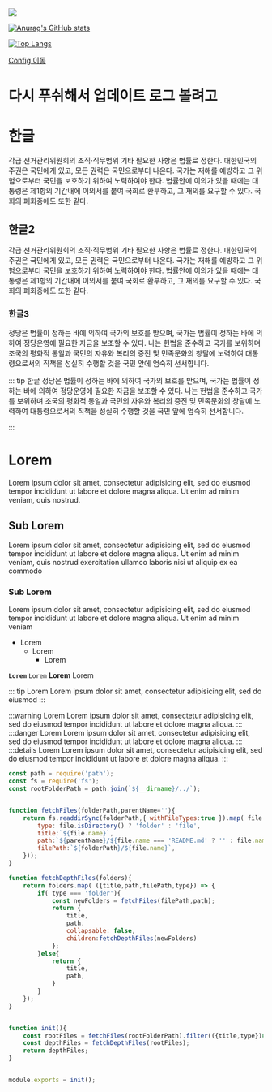<img src="https://photo.coolenjoy.net/data/editor/2102/d778f4ec8403ae4caaaa6415ea73b28932c47005.jpg">


[![Anurag's GitHub stats](https://github-readme-stats.vercel.app/api?username=Minseok0917&theme=prussian)](https://github.com/anuraghazra/github-readme-stats)

[![Top Langs](https://github-readme-stats.vercel.app/api/top-langs/?username=JangHyuckYun&layout=compact&theme=tokyonight)](https://github.com/anuraghazra/github-readme-stats)

[Config 이동](./config/)

<!-- <p align="center">
	<a href="https://hits.seeyoufarm.com"><img src="https://hits.seeyoufarm.com/api/count/incr/badge.svg?url=https%3A%2F%2Fgithub.com%2FMinseok0917&count_bg=%2379C83D&title_bg=%23555555&icon=&icon_color=%23E7E7E7&title=hits&edge_flat=false"/></a>
</p> -->

# 다시 푸쉬해서 업데이트 로그 볼려고

# 한글
각급 선거관리위원회의 조직·직무범위 기타 필요한 사항은 법률로 정한다. 대한민국의 주권은 국민에게 있고, 모든 권력은 국민으로부터 나온다. 국가는 재해를 예방하고 그 위험으로부터 국민을 보호하기 위하여 노력하여야 한다. 법률안에 이의가 있을 때에는 대통령은 제1항의 기간내에 이의서를 붙여 국회로 환부하고, 그 재의를 요구할 수 있다. 국회의 폐회중에도 또한 같다.

## 한글2
각급 선거관리위원회의 조직·직무범위 기타 필요한 사항은 법률로 정한다. 대한민국의 주권은 국민에게 있고, 모든 권력은 국민으로부터 나온다. 국가는 재해를 예방하고 그 위험으로부터 국민을 보호하기 위하여 노력하여야 한다. 법률안에 이의가 있을 때에는 대통령은 제1항의 기간내에 이의서를 붙여 국회로 환부하고, 그 재의를 요구할 수 있다. 국회의 폐회중에도 또한 같다.

### 한글3
정당은 법률이 정하는 바에 의하여 국가의 보호를 받으며, 국가는 법률이 정하는 바에 의하여 정당운영에 필요한 자금을 보조할 수 있다.
나는 헌법을 준수하고 국가를 보위하며 조국의 평화적 통일과 국민의 자유와 복리의 증진 및 민족문화의 창달에 노력하여 대통령으로서의 직책을 성실히 수행할 것을 국민 앞에 엄숙히 선서합니다.

::: tip 한글
정당은 법률이 정하는 바에 의하여 국가의 보호를 받으며, 국가는 법률이 정하는 바에 의하여 정당운영에 필요한 자금을 보조할 수 있다.
나는 헌법을 준수하고 국가를 보위하며 조국의 평화적 통일과 국민의 자유와 복리의 증진 및 민족문화의 창달에 노력하여 대통령으로서의 직책을 성실히 수행할 것을 국민 앞에 엄숙히 선서합니다.

:::


# Lorem
Lorem ipsum dolor sit amet, consectetur adipisicing elit, sed do eiusmod
tempor incididunt ut labore et dolore magna aliqua. Ut enim ad minim veniam,
quis nostrud.

## Sub Lorem
Lorem ipsum dolor sit amet, consectetur adipisicing elit, sed do eiusmod
tempor incididunt ut labore et dolore magna aliqua. Ut enim ad minim veniam,
quis nostrud exercitation ullamco laboris nisi ut aliquip ex ea commodo

### Sub Lorem
Lorem ipsum dolor sit amet, consectetur adipisicing elit, sed do eiusmod
tempor incididunt ut labore et dolore magna aliqua. Ut enim ad minim veniam

- Lorem
	- Lorem
		- Lorem

**`Lorem`**
`Lorem`
**Lorem**
Lorem

::: tip Lorem
Lorem ipsum dolor sit amet, consectetur adipisicing elit, sed do eiusmod
:::

:::warning Lorem
Lorem ipsum dolor sit amet, consectetur adipisicing elit, sed do eiusmod
tempor incididunt ut labore et dolore magna aliqua.
:::
:::danger Lorem
Lorem ipsum dolor sit amet, consectetur adipisicing elit, sed do eiusmod
tempor incididunt ut labore et dolore magna aliqua.
:::
:::details Lorem
Lorem ipsum dolor sit amet, consectetur adipisicing elit, sed do eiusmod
tempor incididunt ut labore et dolore magna aliqua.
:::

``` javascript
const path = require('path');
const fs = require('fs');
const rootFolderPath = path.join(`${__dirname}/../`);


function fetchFiles(folderPath,parentName=''){
	return fs.readdirSync(folderPath,{ withFileTypes:true }).map( file =>({
		type: file.isDirectory() ? 'folder' : 'file',
		title:`${file.name}`,
		path:`${parentName}/${file.name === 'README.md' ? '' : file.name.replace('.md','') }`,
		filePath:`${folderPath}/${file.name}`,
	}));
}

function fetchDepthFiles(folders){
	return folders.map( ({title,path,filePath,type}) => {
		if( type === 'folder'){
			const newFolders = fetchFiles(filePath,path);
			return {
				title,
				path,
				collapsable: false,
				children:fetchDepthFiles(newFolders)
			};
		}else{
			return {
				title,
				path,
			}
		}
	});
}


function init(){
	const rootFiles = fetchFiles(rootFolderPath).filter(({title,type})=> title != '.vuepress' && type != 'file' );
	const depthFiles = fetchDepthFiles(rootFiles);
	return depthFiles;
}


module.exports = init();
```